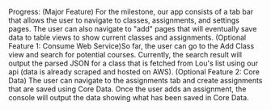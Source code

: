 
Progress:
     (Major Feature) For the milestone, our app consists of a tab bar that allows the user to navigate to classes, assignments, and settings
     pages. The user can also navigate to "add" pages that will eventually save data to table views to show current classes and assignments. 
     (Optional Feature 1: Consume Web Service)So far, the user can go to the Add Class view and search for potential courses. Currently, the search result will 
     output the parsed JSON for a class that is fetched from Lou's list using our api (data is already scraped and hosted on AWS). (Optional Feature 2: Core Data)
     The user can navigate to the assignments tab and create assignments that are saved using Core Data. Once the user adds an
     assignment, the console will output the data showing what has been saved in Core Data. 

